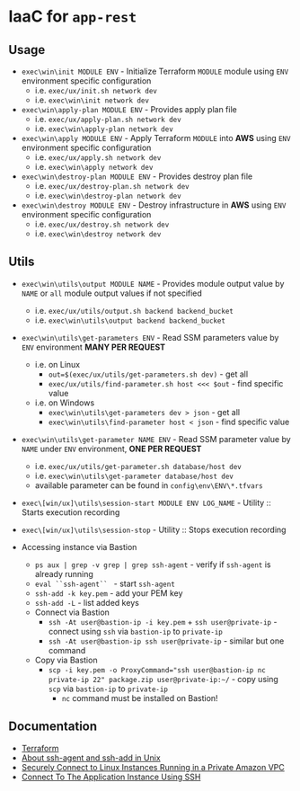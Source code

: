 # IaaC for `app-rest`

## Usage

* `exec\win\init MODULE ENV` - Initialize Terraform `MODULE` module using `ENV` environment specific configuration 
  * i.e. `exec/ux/init.sh network dev`
  * i.e. `exec\win\init network dev`
* `exec\win\apply-plan MODULE ENV` - Provides apply plan file
  * i.e. `exec/ux/apply-plan.sh network dev`
  * i.e. `exec\win\apply-plan network dev`
* `exec\win\apply MODULE ENV` - Apply Terraform `MODULE` into **AWS** using `ENV` environment specific configuration 
  * i.e. `exec/ux/apply.sh network dev`
  * i.e. `exec\win\apply network dev`
* `exec\win\destroy-plan MODULE ENV` - Provides destroy plan file
  * i.e. `exec/ux/destroy-plan.sh network dev`
  * i.e. `exec\win\destroy-plan network dev`
* `exec\win\destroy MODULE ENV` - Destroy infrastructure in **AWS** using `ENV` environment specific configuration 
  * i.e. `exec/ux/destroy.sh network dev`
  * i.e. `exec\win\destroy network dev`
  
## Utils

* `exec\win\utils\output MODULE NAME` - Provides module output value by `NAME` or `all` module output values if not 
specified
  * i.e. `exec/ux/utils/output.sh backend backend_bucket`
  * i.e. `exec\win\utils\output backend backend_bucket`

* `exec\win\utils\get-parameters ENV` - Read SSM parameters value by `ENV` environment
    **MANY PER REQUEST**
  * i.e. on Linux
    * `out=$(exec/ux/utils/get-parameters.sh dev)` - get all
    * `exec/ux/utils/find-parameter.sh host <<< $out` - find specific value
  * i.e. on Windows
    * `exec\win\utils\get-parameters dev > json` - get all
    * `exec\win\utils\find-parameter host < json` - find specific value

* `exec\win\utils\get-parameter NAME ENV` - Read SSM parameter value by `NAME` under `ENV` environment, 
    **ONE PER REQUEST**
  * i.e. `exec/ux/utils/get-parameter.sh database/host dev`
  * i.e. `exec\win\utils\get-parameter database/host dev`
  * available parameter can be found in `config\env\ENV\*.tfvars`

* `exec\[win/ux]\utils\session-start MODULE ENV LOG_NAME` - Utility :: Starts execution recording
* `exec\[win/ux]\utils\session-stop` - Utility :: Stops execution recording

* Accessing instance via Bastion
  * `ps aux | grep -v grep | grep ssh-agent` - verify if `ssh-agent` is already running
  * `eval ``ssh-agent`` ` - start `ssh-agent`
  * `ssh-add -k key.pem` - add your PEM key
  * `ssh-add -L` - list added keys
  * Connect via Bastion
    * `ssh -At user@bastion-ip -i key.pem` + `ssh user@private-ip` - connect using `ssh` via `bastion-ip` to `private-ip`
    * `ssh -At user@bastion-ip ssh user@private-ip` - similar but one command
  * Copy via Bastion
    * `scp -i key.pem -o ProxyCommand="ssh user@bastion-ip nc private-ip 22" package.zip user@private-ip:~/` - copy using `scp` via `bastion-ip` to `private-ip`
      * `nc` command must be installed on Bastion!

## Documentation
* [Terraform](https://www.terraform.io/docs/index.html)
* [About ssh-agent and ssh-add in Unix](https://kb.iu.edu/d/aeww)
* [Securely Connect to Linux Instances Running in a Private Amazon VPC](https://aws.amazon.com/blogs/security/securely-connect-to-linux-instances-running-in-a-private-amazon-vpc/)
* [Connect To The Application Instance Using SSH](https://docs.bitnami.com/aws-templates/infrastructure/lamp-production-ready/get-started/connect-ssh/)